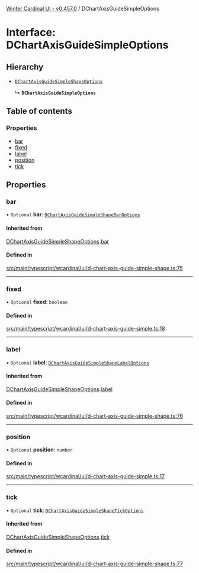[Winter Cardinal UI - v0.457.0](../index.md) / DChartAxisGuideSimpleOptions

# Interface: DChartAxisGuideSimpleOptions

## Hierarchy

- [`DChartAxisGuideSimpleShapeOptions`](DChartAxisGuideSimpleShapeOptions.md)

  ↳ **`DChartAxisGuideSimpleOptions`**

## Table of contents

### Properties

- [bar](DChartAxisGuideSimpleOptions.md#bar)
- [fixed](DChartAxisGuideSimpleOptions.md#fixed)
- [label](DChartAxisGuideSimpleOptions.md#label)
- [position](DChartAxisGuideSimpleOptions.md#position)
- [tick](DChartAxisGuideSimpleOptions.md#tick)

## Properties

### bar

• `Optional` **bar**: [`DChartAxisGuideSimpleShapeBarOptions`](DChartAxisGuideSimpleShapeBarOptions.md)

#### Inherited from

[DChartAxisGuideSimpleShapeOptions](DChartAxisGuideSimpleShapeOptions.md).[bar](DChartAxisGuideSimpleShapeOptions.md#bar)

#### Defined in

[src/main/typescript/wcardinal/ui/d-chart-axis-guide-simple-shape.ts:75](https://github.com/winter-cardinal/winter-cardinal-ui/blob/v0.457.0/src/main/typescript/wcardinal/ui/d-chart-axis-guide-simple-shape.ts#L75)

___

### fixed

• `Optional` **fixed**: `boolean`

#### Defined in

[src/main/typescript/wcardinal/ui/d-chart-axis-guide-simple.ts:18](https://github.com/winter-cardinal/winter-cardinal-ui/blob/v0.457.0/src/main/typescript/wcardinal/ui/d-chart-axis-guide-simple.ts#L18)

___

### label

• `Optional` **label**: [`DChartAxisGuideSimpleShapeLabelOptions`](DChartAxisGuideSimpleShapeLabelOptions.md)

#### Inherited from

[DChartAxisGuideSimpleShapeOptions](DChartAxisGuideSimpleShapeOptions.md).[label](DChartAxisGuideSimpleShapeOptions.md#label)

#### Defined in

[src/main/typescript/wcardinal/ui/d-chart-axis-guide-simple-shape.ts:76](https://github.com/winter-cardinal/winter-cardinal-ui/blob/v0.457.0/src/main/typescript/wcardinal/ui/d-chart-axis-guide-simple-shape.ts#L76)

___

### position

• `Optional` **position**: `number`

#### Defined in

[src/main/typescript/wcardinal/ui/d-chart-axis-guide-simple.ts:17](https://github.com/winter-cardinal/winter-cardinal-ui/blob/v0.457.0/src/main/typescript/wcardinal/ui/d-chart-axis-guide-simple.ts#L17)

___

### tick

• `Optional` **tick**: [`DChartAxisGuideSimpleShapeTickOptions`](DChartAxisGuideSimpleShapeTickOptions.md)

#### Inherited from

[DChartAxisGuideSimpleShapeOptions](DChartAxisGuideSimpleShapeOptions.md).[tick](DChartAxisGuideSimpleShapeOptions.md#tick)

#### Defined in

[src/main/typescript/wcardinal/ui/d-chart-axis-guide-simple-shape.ts:77](https://github.com/winter-cardinal/winter-cardinal-ui/blob/v0.457.0/src/main/typescript/wcardinal/ui/d-chart-axis-guide-simple-shape.ts#L77)
